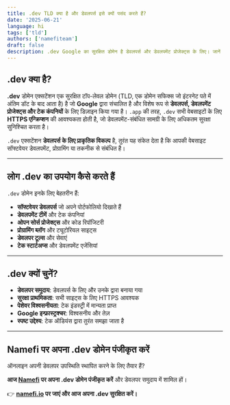```yaml
---
title: .dev TLD क्या है और डेवलपर्स इसे क्यों पसंद करते हैं?
date: '2025-06-21'
language: hi
tags: ['tld']
authors: ['namefiteam']
draft: false
description: .dev Google का सुरक्षित डोमेन है डेवलपर्स और डेवलपमेंट प्रोजेक्ट्स के लिए। जानें कि यह प्रोग्रामर्स, टेक कंपनियों और डेवलपमेंट टीमों के लिए शीर्ष विकल्प क्यों है।
---
```


## **.dev क्या है?**

**.dev** डोमेन एक्सटेंशन एक सुरक्षित टॉप-लेवल डोमेन (TLD, एक डोमेन सफिक्स जो इंटरनेट पते में अंतिम डॉट के बाद आता है) है जो **Google** द्वारा संचालित है और विशेष रूप से **डेवलपर्स, डेवलपमेंट प्रोजेक्ट्स और टेक कंपनियों** के लिए डिज़ाइन किया गया है। `.app` की तरह, `.dev` सभी वेबसाइटों के लिए **HTTPS एन्क्रिप्शन** की आवश्यकता होती है, जो डेवलपमेंट-संबंधित सामग्री के लिए अधिकतम सुरक्षा सुनिश्चित करता है।

`.dev` एक्सटेंशन **डेवलपर्स के लिए प्राकृतिक विकल्प** है, तुरंत यह संकेत देता है कि आपकी वेबसाइट सॉफ्टवेयर डेवलपमेंट, प्रोग्रामिंग या तकनीक से संबंधित है।

---

## **लोग .dev का उपयोग कैसे करते हैं**

`.dev` डोमेन इनके लिए बेहतरीन हैं:

* **सॉफ्टवेयर डेवलपर्स** जो अपने पोर्टफोलियो दिखाते हैं
* **डेवलपमेंट टीमें** और टेक कंपनियां
* **ओपन सोर्स प्रोजेक्ट्स** और कोड रिपॉजिटरी
* **प्रोग्रामिंग ब्लॉग** और ट्यूटोरियल साइट्स
* **डेवलपर टूल्स** और सेवाएं
* **टेक स्टार्टअप्स** और डेवलपमेंट एजेंसियां

---

## **.dev क्यों चुनें?**

* **डेवलपर समुदाय**: डेवलपर्स के लिए और उनके द्वारा बनाया गया
* **सुरक्षा प्राथमिकता**: सभी साइट्स के लिए HTTPS आवश्यक
* **पेशेवर विश्वसनीयता**: टेक इंडस्ट्री में मान्यता प्राप्त
* **Google इन्फ्रास्ट्रक्चर**: विश्वसनीय और तेज़
* **स्पष्ट उद्देश्य**: टेक ऑडियंस द्वारा तुरंत समझा जाता है

---

## **Namefi पर अपना .dev डोमेन पंजीकृत करें**

ऑनलाइन अपनी डेवलपर उपस्थिति स्थापित करने के लिए तैयार हैं?

**आज [Namefi](https://namefi.io) पर अपना .dev डोमेन पंजीकृत करें** और डेवलपर समुदाय में शामिल हों।

👉 **[namefi.io](https://namefi.io) पर जाएं और आज अपना .dev सुरक्षित करें।**